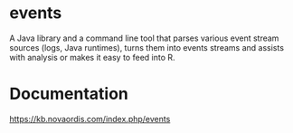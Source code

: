 # events

A Java library and a command line tool that parses various event stream sources (logs, Java runtimes), turns them into events streams and assists with analysis or makes it easy to feed into R.

# Documentation

https://kb.novaordis.com/index.php/events
